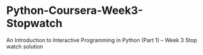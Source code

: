 # Python-Coursera-Week3-Stopwatch
An Introduction to Interactive Programming in Python (Part 1) – Week 3 Stop watch solution
